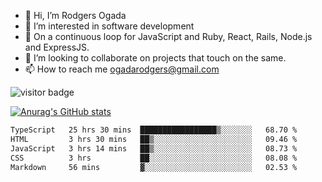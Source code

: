 - 👋 Hi, I’m Rodgers Ogada
- 👀 I’m interested in software development
- 🌱 On a continuous loop for JavaScript and Ruby, React, Rails, Node.js and ExpressJS.
- 💞️ I’m looking to collaborate on projects that touch on the same.
- 📫 How to reach me ogadarodgers@gmail.com

![visitor badge](https://visitor-badge.glitch.me/badge?page_id=ogada-otieno.visitor-badge)

[![Anurag's GitHub stats](https://github-readme-stats.vercel.app/api?username=ogada-otieno)](https://github.com/anuraghazra/github-readme-stats) 
<!--START_SECTION:waka-->

```txt
TypeScript   25 hrs 30 mins  █████████████████▒░░░░░░░   68.70 %
HTML         3 hrs 30 mins   ██▒░░░░░░░░░░░░░░░░░░░░░░   09.46 %
JavaScript   3 hrs 14 mins   ██▒░░░░░░░░░░░░░░░░░░░░░░   08.73 %
CSS          3 hrs           ██░░░░░░░░░░░░░░░░░░░░░░░   08.08 %
Markdown     56 mins         ▓░░░░░░░░░░░░░░░░░░░░░░░░   02.53 %
```

<!--END_SECTION:waka-->

<!---
ogada-otieno/ogada-otieno is a ✨ special ✨ repository because its `README.md` (this file) appears on your GitHub profile.
You can click the Preview link to take a look at your changes.
--->
